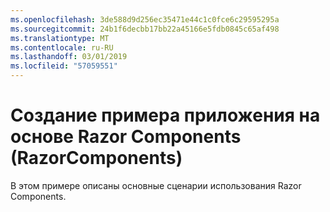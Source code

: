 ```yaml
---
ms.openlocfilehash: 3de588d9d256ec35471e44c1c0fce6c29595295a
ms.sourcegitcommit: 24b1f6decbb17bb22a45166e5fdb0845c65af498
ms.translationtype: MT
ms.contentlocale: ru-RU
ms.lasthandoff: 03/01/2019
ms.locfileid: "57059551"
---
```

# <a name="build-your-first-razor-components-app-sample-razorcomponents"></a>Создание примера приложения на основе Razor Components (RazorComponents)

В этом примере описаны основные сценарии использования Razor Components.
